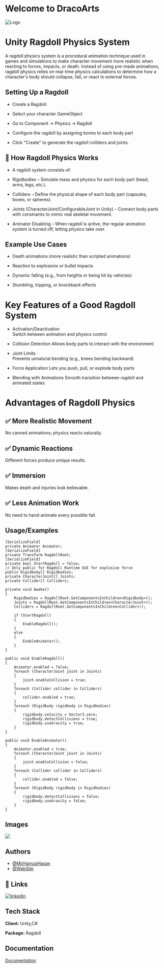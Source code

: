 
# Welcome to DracoArts

![Logo](https://dracoarts-logo.s3.eu-north-1.amazonaws.com/DracoArts.png)




#  Unity Ragdoll Physics System 

  A ragdoll physics system is a procedural animation technique used in games and simulations to make character movement more realistic when reacting to forces, impacts, or death. Instead of using pre-made animations, ragdoll physics relies on real-time physics calculations to determine how a character's body should collapse, fall, or react to external forces.

## Setting Up a Ragdoll
 - Create a Ragdoll:

- Select your character GameObject

- Go to Component → Physics → Ragdoll

- Configure the ragdoll by assigning bones to each body part

- Click "Create" to generate the ragdoll colliders and joints.
## 🔹 How Ragdoll Physics Works
- A ragdoll system consists of:

- Rigidbodies – Simulate mass and physics for each body part (head, arms, legs, etc.).

- Colliders – Define the physical shape of each body part (capsules, boxes, or spheres).

- Joints (CharacterJoint/ConfigurableJoint in Unity) – Connect body parts with constraints to mimic real skeletal movement.

- Animator Disabling – When ragdoll is active, the regular animation system is turned off, letting physics take over.
## Example Use Cases 

- Death animations (more realistic than scripted animations)

- Reaction to explosions or bullet impacts

- Dynamic falling (e.g., from heights or being hit by vehicles)

- Stumbling, tripping, or knockback effects

#     Key Features of a Good Ragdoll System

- Activation/Deactivation	
     Switch between animation and physics control


- Collision Detection
	  Allows body parts to interact with the environment
- Joint Limits	
     Prevents unnatural bending (e.g., knees bending backward)
- Force Application
	Lets you push, pull, or explode body parts
- Blending with Animations
	Smooth transition between ragdoll and animated states
# Advantages of Ragdoll Physics
 ## ✅ More Realistic Movement 
 No canned animations; physics reacts naturally.
## ✅ Dynamic Reactions 
 Different forces produce unique results.
## ✅ Immersion 
 Makes death and injuries look believable.
## ✅ Less Animation Work 
 No need to hand-animate every possible fall.



## Usage/Examples
    [SerializeField]
    private Animator Animator;
    [SerializeField]
    private Transform RagdollRoot;
    [SerializeField]
    private bool StartRagdoll = false;
    // Only public for Ragdoll Runtime GUI for explosive force
    public Rigidbody[] Rigidbodies;
    private CharacterJoint[] Joints;
    private Collider[] Colliders;

    private void Awake()
    {
        Rigidbodies = RagdollRoot.GetComponentsInChildren<Rigidbody>();
        Joints = RagdollRoot.GetComponentsInChildren<CharacterJoint>();
        Colliders = RagdollRoot.GetComponentsInChildren<Collider>();

        if (StartRagdoll)
        {
            EnableRagdoll();
        }
        else
        {
            EnableAnimator();
        }
    }

    public void EnableRagdoll()
    {
        Animator.enabled = false;
        foreach (CharacterJoint joint in Joints)
        {
            joint.enableCollision = true;
        }
        foreach (Collider collider in Colliders)
        {
            collider.enabled = true;
        }
        foreach (Rigidbody rigidbody in Rigidbodies)
        {
            rigidbody.velocity = Vector3.zero;
            rigidbody.detectCollisions = true;
            rigidbody.useGravity = true;
        }
    }

    public void EnableAnimator()
    {
        Animator.enabled = true;
        foreach (CharacterJoint joint in Joints)
        {
            joint.enableCollision = false;
        }
        foreach (Collider collider in Colliders)
        {
            collider.enabled = false;
        }
        foreach (Rigidbody rigidbody in Rigidbodies)
        {
            rigidbody.detectCollisions = false;
            rigidbody.useGravity = false;
        }
    }

## Images

![](https://raw.githubusercontent.com/AzharKhemta/DemoClient/refs/heads/main/ragdoll.gif)

## Authors

- [@MirHamzaHasan](https://github.com/MirHamzaHasan)
- [@WebSite](https://mirhamzahasan.com)


## 🔗 Links

[![linkedin](https://img.shields.io/badge/linkedin-0A66C2?style=for-the-badge&logo=linkedin&logoColor=white)](https://www.linkedin.com/company/mir-hamza-hasan/posts/?feedView=all/)
## Tech Stack
**Client:** Unity,C#

**Package:** Ragdoll




## Documentation

[Documentation](https://docs.unity3d.com/Manual/wizard-RagdollWizard.htmll)

